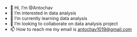 - 👋 Hi, I’m @Antochav
- 👀 I’m interested in data analysis
- 🌱 I’m currently learning data analysis
- 💞️ I’m looking to collaborate on data analysis project
- 📫 How to reach me my email is antochav1019@gmail.com

<!---
Antochav/Antochav is a ✨ special ✨ repository because its `README.md` (this file) appears on your GitHub profile.
You can click the Preview link to take a look at your changes.
--->
